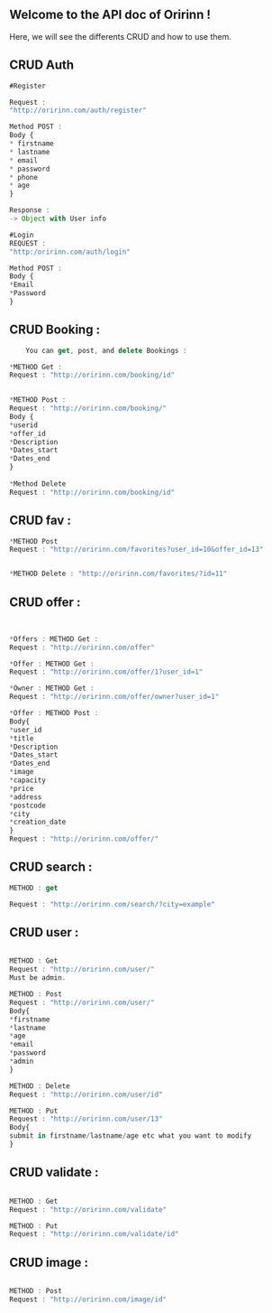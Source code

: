 ## Welcome to the API doc of Oririnn ! 

Here, we will see the differents CRUD and how to use them.

## CRUD Auth
```js
#Register

Request : 
"http://oririnn.com/auth/register"

Method POST :
Body {
* firstname
* lastname
* email
* password
* phone
* age
}

Response :
-> Object with User info
```
 
```js
#Login 
REQUEST : 
"http:/oririnn.com/auth/login"

Method POST : 
Body {
*Email
*Password
}

```

## CRUD Booking : 
```js
    You can get, post, and delete Bookings : 

*METHOD Get : 
Request : "http://oririnn.com/booking/id"

    
*METHOD Post : 
Request : "http://oririnn.com/booking/"
Body {
*userid
*offer_id
*Description
*Dates_start
*Dates_end
}
    
*Method Delete 
Request : "http://oririnn.com/booking/id"

```


## CRUD fav :
```js
*METHOD Post 
Request : "http://oririnn.com/favorites?user_id=10&offer_id=13"


*METHOD Delete : "http://oririnn.com/favorites/?id=11"


```

## CRUD offer :

```js
   

*Offers : METHOD Get : 
Request : "http://oririnn.com/offer"

*Offer : METHOD Get : 
Request : "http://oririnn.com/offer/1?user_id=1"

*Owner : METHOD Get : 
Request : "http://oririnn.com/offer/owner?user_id=1"

*Offer : METHOD Post : 
Body{
*user_id
*title
*Description
*Dates_start
*Dates_end
*image
*capacity
*price
*address
*postcode
*city
*creation_date
}
Request : "http://oririnn.com/offer/"

```

## CRUD search :

```js
METHOD : get

Request : "http://oririnn.com/search/?city=example"

```
## CRUD user :
```js

METHOD : Get
Request : "http://oririnn.com/user/"
Must be admin.

METHOD : Post
Request : "http://oririnn.com/user/"
Body{
*firstname
*lastname
*age
*email
*password
*admin
}

METHOD : Delete
Request : "http://oririnn.com/user/id"

METHOD : Put
Request : "http://oririnn.com/user/13"
Body{
submit in firstname/lastname/age etc what you want to modify    
}
```

## CRUD validate :

```js

METHOD : Get
Request : "http://oririnn.com/validate"

METHOD : Put
Request : "http://oririnn.com/validate/id"

```

## CRUD image :

```js

METHOD : Post
Request : "http://oririnn.com/image/id"

```
    